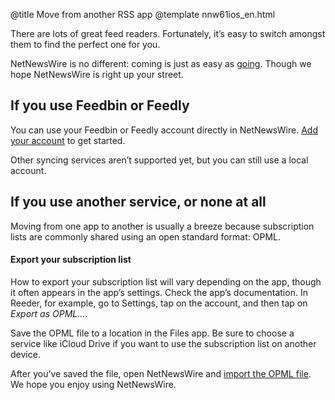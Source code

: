 @title Move from another RSS app
@template nnw61ios_en.html

There are lots of great feed readers. Fortunately, it’s easy to switch amongst them to find the perfect one for you.

NetNewsWire is no different: coming is just as easy as [going](export-opml). Though we hope NetNewsWire is right up your street.



If you use Feedbin or Feedly
----------------------------

You can use your Feedbin or Feedly account directly in NetNewsWire. [Add your account](syncing-accounts) to get started.

Other syncing services aren’t supported yet, but you can still use a local account.



If you use another service, or none at all
------------------------------------------

Moving from one app to another is usually a breeze because subscription lists are commonly shared using an open standard format: OPML.

#### Export your subscription list

How to export your subscription list will vary depending on the app, though it often appears in the app’s settings. Check the app’s documentation. In Reeder, for example, go to Settings, tap on the account, and then tap on *Export as OPML…*.

Save the OPML file to a location in the Files app. Be sure to choose a service like iCloud Drive if you want to use the subscription list on another device.

After you’ve saved the file, open NetNewsWire and [import the OPML file](import-opml). We hope you enjoy using NetNewsWire.